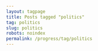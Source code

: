 ```yaml
---
layout: tagpage
title: Posts tagged "politics"
tag: politics
slug: politics
robots: noindex
permalink: /progress/tag/politics
---
```

